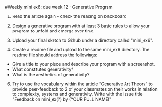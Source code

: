 
#Weekly mini ex6: due week 12 - Generative Program

1) Read the article again <Generative Art Theory by Philip Galater> - check the reading on blackboard

2) Design a generative program with at least 3 basic rules to allow your program to unfold and emerge over time.

3) Upload your final sketch to Github under a directory called "mini_ex6".

4) Create a readme file and upload to the same mini_ex6 directory. The readme file should address the followings:
- Give a title to your piece and describe your program with a screenshot.
- What constitutes generativity?
- What is the aesthetics of generativity? 

6) Try to use the vocabulary within the article “Generative Art Theory” to provide peer-feedback to 2 of your classmates on their works in relation to complexity, systems and generativity. 
Write with the issue title "Feedback on mini_ex(?) by (YOUR FULL NAME)"
